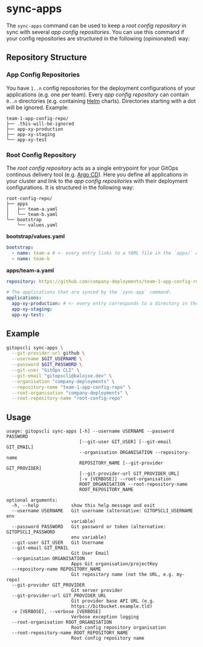 # sync-apps

The `sync-apps` command can be used to keep a *root config repository* in sync with several *app config repositories*. You can use this command if your config repositories are structured in the following (opinionated) way:

## Repository Structure

### App Config Repositories

You have `1..n` config repositories for the deployment configurations of your applications (e.g. one per team). Every *app config repository* can contain `0..n` directories (e.g. containing [Helm](https://helm.sh/) charts). Directories starting with a dot will be ignored. Example:

```
team-1-app-config-repo/
├── .this-will-be-ignored
├── app-xy-production
├── app-xy-staging
└── app-xy-test
```

### Root Config Repository

The *root config repository* acts as a single entrypoint for your GitOps continous delivery tool (e.g. [Argo CD](https://argoproj.github.io/argo-cd/)). Here you define all applications in your cluster and link to the *app config repositories* with their deployment configurations. It is structured in the following way:

```
root-config-repo/
├── apps
│   ├── team-a.yaml
│   └── team-b.yaml
└── bootstrap
    └── values.yaml
```

**bootstrap/values.yaml**
```yaml
bootstrap:
  - name: team-a # <- every entry links to a YAML file in the `apps/` directory
  - name: team-b
```

**apps/team-a.yaml**
```yaml
repository: https://github.com/company-deployments/team-1-app-config-repo.git # link to your apps root repository

# The applications that are synced by the `sync-app` command:
applications:
  app-xy-production: # <- every entry corresponds to a directory in the apps root repository
  app-xy-staging:
  app-xy-test:
```

## Example

```bash
gitopscli sync-apps \
  --git-provider-url github \
  --username $GIT_USERNAME \
  --password $GIT_PASSWORD \
  --git-user "GitOps CLI" \
  --git-email "gitopscli@baloise.dev" \
  --organisation "company-deployments" \
  --repository-name "team-1-app-config-repo" \
  --root-organisation "company-deployments" \
  --root-repository-name "root-config-repo"
```

## Usage
```
usage: gitopscli sync-apps [-h] --username USERNAME --password PASSWORD
                           [--git-user GIT_USER] [--git-email GIT_EMAIL]
                           --organisation ORGANISATION --repository-name
                           REPOSITORY_NAME [--git-provider GIT_PROVIDER]
                           [--git-provider-url GIT_PROVIDER_URL]
                           [-v [VERBOSE]] --root-organisation
                           ROOT_ORGANISATION --root-repository-name
                           ROOT_REPOSITORY_NAME

optional arguments:
  -h, --help            show this help message and exit
  --username USERNAME   Git username (alternative: GITOPSCLI_USERNAME env
                        variable)
  --password PASSWORD   Git password or token (alternative: GITOPSCLI_PASSWORD
                        env variable)
  --git-user GIT_USER   Git Username
  --git-email GIT_EMAIL
                        Git User Email
  --organisation ORGANISATION
                        Apps Git organisation/projectKey
  --repository-name REPOSITORY_NAME
                        Git repository name (not the URL, e.g. my-repo)
  --git-provider GIT_PROVIDER
                        Git server provider
  --git-provider-url GIT_PROVIDER_URL
                        Git provider base API URL (e.g.
                        https://bitbucket.example.tld)
  -v [VERBOSE], --verbose [VERBOSE]
                        Verbose exception logging
  --root-organisation ROOT_ORGANISATION
                        Root config repository organisation
  --root-repository-name ROOT_REPOSITORY_NAME
                        Root config repository name
```
